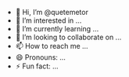 - 👋 Hi, I’m @quetemetor
- 👀 I’m interested in ...
- 🌱 I’m currently learning ...
- 💞️ I’m looking to collaborate on ...
- 📫 How to reach me ...
- 😄 Pronouns: ...
- ⚡ Fun fact: ...

<!---
quetemetor/quetemetor is a ✨ special ✨ repository because its `README.md` (this file) appears on your GitHub profile.
You can click the Preview link to take a look at your changes.
--->
